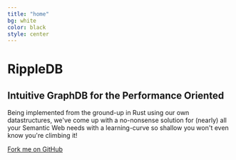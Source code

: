 ```yaml
---
title: "home"
bg: white
color: black
style: center
---
```


# RippleDB

<span class="fa-stack subtlecircle" style="font-size:100px; background:rgba(255,166,0,0.1)">
  <i class="fa fa-circle fa-stack-2x text-white"></i>
  <i class="fa fa-bicycle fa-stack-1x text-orange"></i>
</span>

## Intuitive GraphDB for the Performance Oriented

Being implemented from the ground-up in Rust using our own datastructures, we've come up with a no-nonsense solution for (nearly) all your Semantic Web needs with a learning-curve so shallow you won't even know you're climbing it!

<span id="forkongithub">
  <a href="{{ site.source_link }}" class="bg-blue">
    Fork me on GitHub
  </a>
</span>
